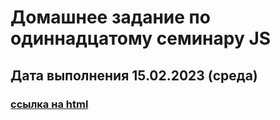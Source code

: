 # Домашнее задание по одиннадцатому семинару JS

## Дата выполнения 15.02.2023 (среда)



### [ссылка на html](https://olegsamy.github.io/11DZ_JS/index.html) 
